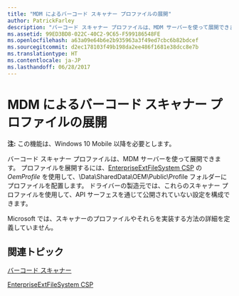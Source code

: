 ```yaml
---
title: "MDM によるバーコード スキャナー プロファイルの展開"
author: PatrickFarley
description: "バーコード スキャナー プロファイルは、MDM サーバーを使って展開できます。"
ms.assetid: 99ED3BD8-022C-40C2-9C65-F599186548FE
ms.openlocfilehash: a63a09e64b6e2b935963a3f49ed7cbc6b82bdcef
ms.sourcegitcommit: d2ec178103f49b198da2ee486f1681e38dcc8e7b
ms.translationtype: HT
ms.contentlocale: ja-JP
ms.lasthandoff: 06/28/2017
---
```

# <a name="deploy-barcode-scanner-profiles-with-mdm"></a>MDM によるバーコード スキャナー プロファイルの展開

**注:**  この機能は、Windows 10 Mobile 以降を必要とします。

バーコード スキャナー プロファイルは、MDM サーバーを使って展開できます。 プロファイルを展開するには、[EnterpriseExtFileSystem CSP](https://msdn.microsoft.com/library/windows/hardware/mt157025) の *OemProfile* を使用して、\\Data\\SharedData\\OEM\\Public\\Profile フォルダーにプロファイルを配置します。 ドライバーの製造元では、これらのスキャナー プロファイルを使用して、API サーフェスを通じて公開されていない設定を構成できます。

Microsoft では、スキャナーのプロファイルやそれらを実装する方法の詳細を定義していません。

## <a name="related-topics"></a>関連トピック
[バーコード スキャナー](barcode-scanner.md)

[EnterpriseExtFileSystem CSP](https://msdn.microsoft.com/library/windows/hardware/mt157025)